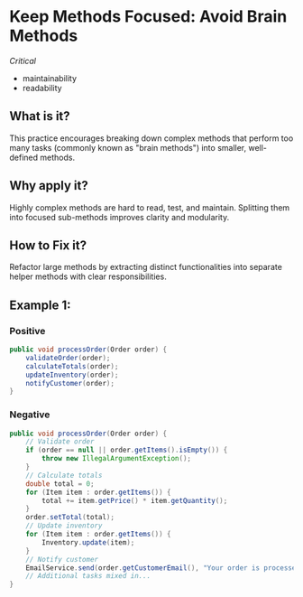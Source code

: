 <!-- #title -->
# Keep Methods Focused: Avoid Brain Methods

<!-- #severity -->
*Critical*

<!-- #categories -->
- maintainability
- readability

<!-- #description -->
## What is it?
This practice encourages breaking down complex methods that perform too many tasks (commonly known as "brain methods") into smaller, well-defined methods.

## Why apply it?
Highly complex methods are hard to read, test, and maintain. Splitting them into focused sub-methods improves clarity and modularity.

## How to Fix it?
Refactor large methods by extracting distinct functionalities into separate helper methods with clear responsibilities.

<!-- #examples -->

## Example 1: 
### Positive
<!-- This example breaks the order-processing method into several dedicated methods. -->
```java
public void processOrder(Order order) {
    validateOrder(order);
    calculateTotals(order);
    updateInventory(order);
    notifyCustomer(order);
}
```

### Negative
```java
public void processOrder(Order order) {
    // Validate order
    if (order == null || order.getItems().isEmpty()) {
        throw new IllegalArgumentException();
    }
    // Calculate totals
    double total = 0;
    for (Item item : order.getItems()) {
        total += item.getPrice() * item.getQuantity();
    }
    order.setTotal(total);
    // Update inventory
    for (Item item : order.getItems()) {
        Inventory.update(item);
    }
    // Notify customer
    EmailService.send(order.getCustomerEmail(), "Your order is processed");
    // Additional tasks mixed in...
}
```



